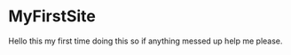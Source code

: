 # MyFirstSite
<DOCTYPE hmtl>
  <html>
    <head></head>
    <body> Hello this my first time doing this so if anything messed up help me please. </body>
